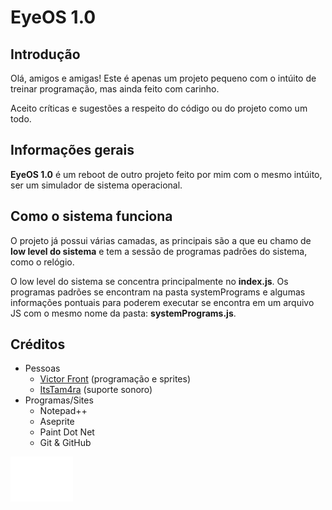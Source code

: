<h1>EyeOS 1.0</h2>
<h2>Introdução</h2>
<p>Olá, amigos e amigas! Este é apenas um projeto pequeno com o intúito de treinar programação, mas ainda feito com carinho.</p>
<p>Aceito críticas e sugestões a respeito do código ou do projeto como um todo.</p>
<h2>Informações gerais</h2>
<p><strong>EyeOS 1.0</strong> é um reboot de outro projeto feito por mim com o mesmo intúito, ser um simulador de sistema operacional.</p>
<h2>Como o sistema funciona</h2>
<p>O projeto já possui várias camadas, as principais são a que eu chamo de <strong>low level do sistema</strong> e tem a sessão de programas padrões do sistema, como o relógio.</p>
<p>O low level do sistema se concentra principalmente no <strong>index.js</strong>. Os programas padrões se encontram na pasta systemPrograms e algumas informações pontuais para poderem executar se encontra em um arquivo JS com o mesmo nome da pasta: <strong>systemPrograms.js</strong>.</p>
<h2>Créditos</h2>

<ul>
	<li>Pessoas
		<ul>
			<li><a href="https://victor-front.github.io/portfolio-victor/">Victor Front</a> (programação e sprites)</li>
			<li><a href="https://www.youtube.com/channel/UCW5X7Ltw_1-i8SUAaPW8xKg" rel="external" target="_blank">ItsTam4ra</a> (suporte sonoro)</li>
		</ul>
	</li>
	<li>Programas/Sites
		<ul>
			<li>Notepad++</li>
			<li>Aseprite</li>
			<li>Paint Dot Net</li>
			<li>Git & GitHub</li>
		</ul>
	</li>
</ul>
<img src="https://github.com/victor-front/EY-PROJECT/blob/master/data/system/logo.png" width="100px" alt="EyeOS 1.0 logo">